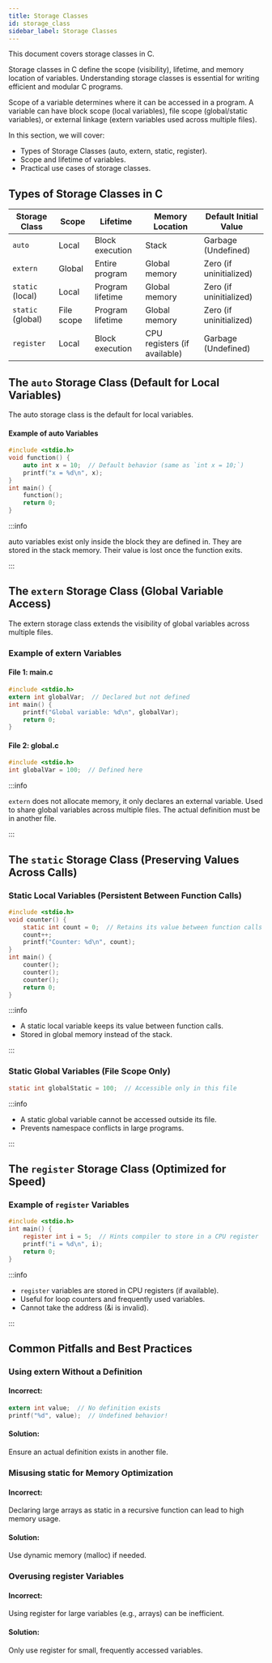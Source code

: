 ```yaml
---
title: Storage Classes
id: storage_class
sidebar_label: Storage Classes
---
```


This document covers storage classes in C.

Storage classes in C define the scope (visibility), lifetime, and memory location of variables. Understanding storage classes is essential for writing efficient and modular C programs.

Scope of a variable determines where it can be accessed in a program. A variable can have block scope (local variables), file scope (global/static variables), or external linkage (extern variables used across multiple files).

In this section, we will cover:
- Types of Storage Classes (auto, extern, static, register).
- Scope and lifetime of variables.
- Practical use cases of storage classes.

## Types of Storage Classes in C
| **Storage Class**  | **Scope**  | **Lifetime**  | **Memory Location**  | **Default Initial Value**  |
|-------------------|------------|--------------|----------------------|--------------------------|
| `auto`           | Local      | Block execution | Stack              | Garbage (Undefined)     |
| `extern`         | Global     | Entire program | Global memory      | Zero (if uninitialized) |
| `static` (local) | Local      | Program lifetime | Global memory      | Zero (if uninitialized) |
| `static` (global) | File scope | Program lifetime | Global memory      | Zero (if uninitialized) |
| `register`       | Local      | Block execution | CPU registers (if available) | Garbage (Undefined) |


## The `auto` Storage Class (Default for Local Variables)
The auto storage class is the default for local variables.

#### Example of auto Variables
```c
#include <stdio.h>
void function() {
    auto int x = 10;  // Default behavior (same as `int x = 10;`)
    printf("x = %d\n", x);
}
int main() {
    function();
    return 0;
}
```

:::info

auto variables exist only inside the block they are defined in. They are stored in the stack memory. Their value is lost once the function exits.

:::

## The `extern` Storage Class (Global Variable Access)
The extern storage class extends the visibility of global variables across multiple files.

### Example of extern Variables

#### File 1: main.c
```c
#include <stdio.h>
extern int globalVar;  // Declared but not defined
int main() {
    printf("Global variable: %d\n", globalVar);
    return 0;
}
```

#### File 2: global.c
```c
#include <stdio.h>
int globalVar = 100;  // Defined here
```

:::info

`extern` does not allocate memory, it only declares an external variable. Used to share global variables across multiple files. The actual definition must be in another file.

:::

## The `static` Storage Class (Preserving Values Across Calls)

### Static Local Variables (Persistent Between Function Calls)
```c
#include <stdio.h>
void counter() {
    static int count = 0;  // Retains its value between function calls
    count++;
    printf("Counter: %d\n", count);
}
int main() {
    counter();
    counter();
    counter();
    return 0;
}
```

:::info

- A static local variable keeps its value between function calls.
- Stored in global memory instead of the stack.

:::

### Static Global Variables (File Scope Only)
```c
static int globalStatic = 100;  // Accessible only in this file
```

:::info

- A static global variable cannot be accessed outside its file.
- Prevents namespace conflicts in large programs.

:::

## The `register` Storage Class (Optimized for Speed)

### Example of `register` Variables
```c
#include <stdio.h>
int main() {
    register int i = 5;  // Hints compiler to store in a CPU register
    printf("i = %d\n", i);
    return 0;
}
```

:::info

- `register` variables are stored in CPU registers (if available).
- Useful for loop counters and frequently used variables.
- Cannot take the address (&i is invalid).

:::

## Common Pitfalls and Best Practices

### Using extern Without a Definition

#### Incorrect:
```c
extern int value;  // No definition exists
printf("%d", value);  // Undefined behavior!
```

#### Solution: 
Ensure an actual definition exists in another file.

### Misusing static for Memory Optimization

#### Incorrect: 
Declaring large arrays as static in a recursive function can lead to high memory usage.
#### Solution: 
Use dynamic memory (malloc) if needed.

### Overusing register Variables

#### Incorrect: 
Using register for large variables (e.g., arrays) can be inefficient.
#### Solution: 
Only use register for small, frequently accessed variables.